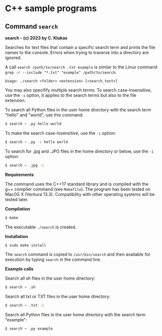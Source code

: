 # C++ sample programs

## Command `search`

**search - (c) 2023 by C. Klukas**

Searches for text files that contain a specific search term and prints the file names to the console.
Errors when trying to traverse into a directory are ignored.

A call `search /path/to/search .txt example` is similar to the Linux command `grep -r --include "*.txt" "example" /path/to/search`.

`Usage: ./search <folder> <extension> [<search_text>]`

You may also specifify multiple search terms. To search case-insensitive, use the `-i` option, it applies to the search terms but also to the file extension.

To search all Python files in the user home directory with the search term "hello" and "world", use this command:

```bash
$ search ~ .py hello world
```

To make the search case-insensitive, use the `-i` option:

```bash
$ search ~ .py -i hello world
```

To search for .jpg and .JPG files in the home directory or below, use the `-i` option:

```bash
$ search ~ .jpg -i
```

**Requirements**

The command uses the C++17 standard library and is compiled with the g++ compiler command (see `Makefile`). 
The program has been tested on MacOS X (Ventura 13.3). Compatibility with other operating systems will be tested later.

**Compilation**

```bash
$ make
```

The executable `./search` is created.

**Installation**

```bash
$ sudo make install
```

The `search` command is copied to `/usr/bin/search` and then available for execution by typing `search` in the command line.

**Example calls**

Search all sh files in the user home directory:

```bash
$ search ~ .sh
```


Search all txt or TXT files in the user home directory:

```bash
$ search ~ .txt -i
```


Search all Python files in the user home directory with the search term "example":

```bash
$ search ~ .py example
```